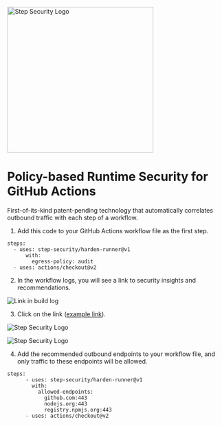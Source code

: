 <p align="left">
  <img src="https://step-security-images.s3.us-west-2.amazonaws.com/Final-Logo-06.png" alt="Step Security Logo" width="340">
</p>

# Policy-based Runtime Security for GitHub Actions

First-of-its-kind patent-pending technology that automatically correlates outbound traffic with each step of a workflow.

1. Add this code to your GitHub Actions workflow file as the first step. 

```
steps:
  - uses: step-security/harden-runner@v1
      with:
        egress-policy: audit
  - uses: actions/checkout@v2
```

2. In the workflow logs, you will see a link to security insights and recommendations.  

<p align="left">
  <img src="https://step-security-images.s3.us-west-2.amazonaws.com/build_log_link.png" alt="Link in build log" >
</p>

3. Click on the link ([example link](https://app.stepsecurity.io/github/nvm-sh/nvm/actions/runs/1547131792)). 

<p align="left">
  <img src="https://step-security-images.s3.us-west-2.amazonaws.com/insights.png" alt="Step Security Logo" >
</p>
<p align="left">
  <img src="https://step-security-images.s3.us-west-2.amazonaws.com/policy.png" alt="Step Security Logo" >
</p>

4. Add the recommended outbound endpoints to your workflow file, and only traffic to these endpoints will be allowed.

```
steps:
      - uses: step-security/harden-runner@v1
        with:
          allowed-endpoints:
            github.com:443
            nodejs.org:443
            registry.npmjs.org:443
      - uses: actions/checkout@v2
```